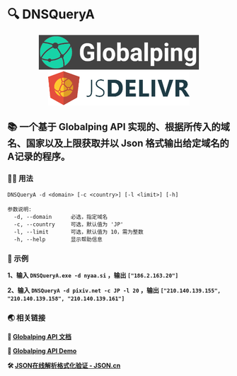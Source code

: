 # 🔍️ DNSQueryA

<div align="center">
    <img height="78" src="/globalping.png">
    <img height="78" src="/jsdelivr.png">
</div>

## 📚️ 一个基于 Globalping API 实现的、根据所传入的域名、国家以及上限获取并以 Json 格式输出给定域名的A记录的程序。
### ✍🏻 用法
```
DNSQueryA -d <domain> [-c <country>] [-l <limit>] [-h]

参数说明:
  -d, --domain      必选，指定域名
  -c, --country     可选，默认值为 'JP'
  -l, --limit       可选，默认值为 10，需为整数
  -h, --help        显示帮助信息
```
### 🌰 示例
**1、输入 `DNSQueryA.exe -d nyaa.si` ，输出 `["186.2.163.20"]`**

**2、输入 `DNSQueryA -d pixiv.net -c JP -l 20` ，输出 `["210.140.139.155", "210.140.139.158", "210.140.139.161"]`**
### 🌏 相关链接
**📖 [Globalping API 文档](https://globalping.io/docs/api.globalping.io)**

**🧪 [Globalping API Demo](https://api.globalping.io/demo/)**

**🛠️ [JSON在线解析格式化验证 - JSON.cn](https://www.json.cn/)**
